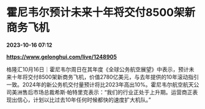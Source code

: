 # 霍尼韦尔预计未来十年将交付8500架新商务飞机

**2023-10-16 07:12**

**https://www.gelonghui.com/live/1248905**

格隆汇10月16日｜霍尼韦尔周日在其年度《全球公务航空展望》中表示，预计未来十年将交付8500架新商务飞机，价值2780亿美元，与去年提供的10年滚动指引一致。2024年的新公务机交付量预计将比2023年高出10%。霍尼韦尔航空航天公司美洲售后市场总裁希斯·帕特里克表示：“我们的行业正处于上升期。运营商正表现出信心，计划以比过去10年任何时候都快的速度扩大机队。”